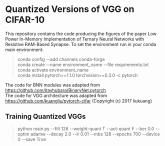 # Quantized Versions of VGG on CIFAR-10  

This repository contains the code producing the figures of the paper Low Power In-Memory Implementation of  Ternary Neural Networks  with Resistive RAM-Based Synapse. To set the environment run in your conda main environment:  
> conda config --add channels conda-forge  
> conda create --name environment_name --file requirements.txt  
> conda activate environment_name  
> conda install pytorch==1.1.0 torchvision==0.3.0 -c pytorch  

The code for BNN modules was adapted from https://github.com/itayhubara/BinaryNet.pytorch  
The code for VGG architecture was adapted from https://github.com/kuangliu/pytorch-cifar (Copyright (c) 2017 liukuang)  

## Training Quantized VGGs  

> python main.py --filt 128 --weight-quant T --act-quant F --ber 0.0 --optim adamw --decay 2.0 --lr 0.01 --mbs 128 --epochs 700 --device 0 --save True

